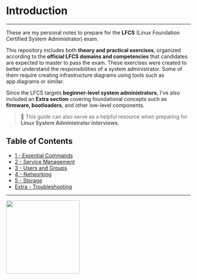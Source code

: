 # Introduction
<hr>

These are my personal notes to prepare for the **LFCS** (Linux Foundation Certified System Administrator) exam.

This repository includes both **theory and practical exercises**, organized according to the **official LFCS domains and competencies** that candidates are expected to master to pass the exam. These exercises were created to better understand the responsibilities of a system administrator. Some of them require creating infrastructure diagrams using tools such as app.diagrams or similar.

Since the LFCS targets **beginner-level system administrators**, I've also included an **Extra section** covering foundational concepts such as **firmware, bootloaders**, and other low-level components.

> 🧠 This guide can also serve as a helpful resource when preparing for **Linux System Administrator interviews**.

## Table of Contents

- [1 - Essential Commands](./1-essential-commands.md)
- [2 - Service Management](./2-service-management.md)
- [3 - Users and Groups](./3-users-and-groups.md)
- [4 - Networking](./4-networking.md)
- [5 - Storage](./5-storage.md)
- [Extra - Troubleshooting ](./extra-troubleshooting.md)

<hr>

 <img src="https://camo.githubusercontent.com/2298eaf7ac633931daba4595a5ac23dd7f79af1fad2afb81d15a67ae588ee991/68747470733a2f2f696d616765732e796f75726163636c61696d2e636f6d2f696d616765732f31653636313163612d386166652d346563632d616434642d3330356662613532656537652f315f4c4643532d363030783630302e706e67" width="200"> 
 







